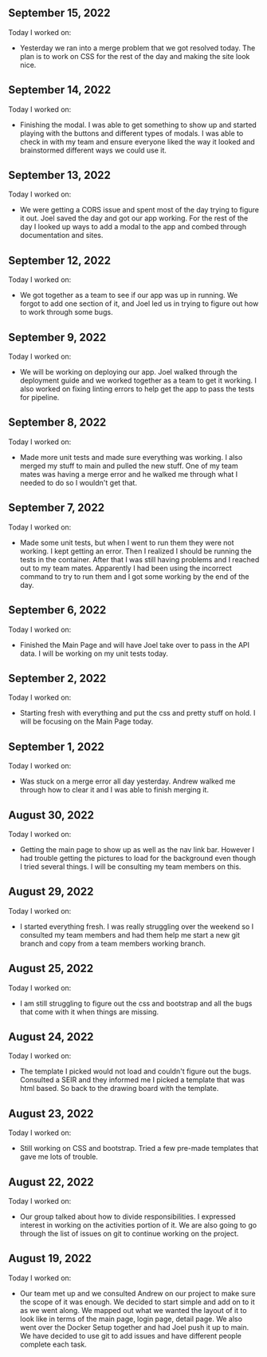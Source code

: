 ## September 15, 2022

Today I worked on:

* Yesterday we ran into a merge problem that we got resolved today. The plan is to work on CSS for the rest of the day and making the site look nice. 


## September 14, 2022

Today I worked on:

* Finishing the modal. I was able to get something to show up and started playing with the buttons and different types of modals. I was able to check in with my team and ensure everyone liked the way it looked and brainstormed different ways we could use it. 



## September 13, 2022

Today I worked on:

* We were getting a CORS issue and spent most of the day trying to figure it out. Joel saved the day and got our app working. For the rest of the day I looked up ways to add a modal to the app and combed through documentation and sites. 

## September 12, 2022

Today I worked on:

* We got together as a team to see if our app was up in running. We forgot to add one section of it, and Joel led us in trying to figure out how to work through some bugs.



## September 9, 2022

Today I worked on:

* We will be working on deploying our app. Joel walked through the deployment guide and we worked together as a team to get it working. I also worked on fixing linting errors to help get the app to pass the tests for pipeline.


## September 8, 2022

Today I worked on:

* Made more unit tests and made sure everything was working. I also merged my stuff to main and pulled the new stuff. One of my team mates was having a merge error and he walked me through what I needed to do so I wouldn't get that. 




## September 7, 2022

Today I worked on:

* Made some unit tests, but when I went to run them they were not working. I kept getting an error. Then I realized I should be running the tests in the container. After that I was still having problems and I reached out to my team mates. Apparently I had been using the incorrect command to try to run them and I got some working by the end of the day. 


## September 6, 2022

Today I worked on:

* Finished the Main Page and will have Joel take over to pass in the API data. I will be working on my unit tests today. 


## September 2, 2022

Today I worked on:

* Starting fresh with everything and put the css and pretty stuff on hold. I will be focusing on the Main Page today. 



## September 1, 2022

Today I worked on:

* Was stuck on a merge error all day yesterday. Andrew walked me through how to clear it and I was able to finish merging it. 


## August 30, 2022

Today I worked on:

* Getting the main page to show up as well as the nav link bar. However I had trouble getting the pictures to load for the background even though I tried several things. I will be consulting my team members on this. 

## August 29, 2022

Today I worked on:

* I started everything fresh. I was really struggling over the weekend so I consulted my team members and had them help me start a new git branch and copy from a team members working branch. 

## August 25, 2022

Today I worked on:

* I am still struggling to figure out the css and bootstrap and all the bugs that come with it when things are missing. 


## August 24, 2022

Today I worked on:

* The template I picked would not load and couldn't figure out the bugs. Consulted a SEIR and they informed me I picked a template that was html based. So back to the drawing board with the template. 

## August 23, 2022

Today I worked on:

* Still working on CSS and bootstrap. Tried a few pre-made templates that gave me lots of trouble. 


## August 22, 2022

Today I worked on:

* Our group talked about how to divide responsibilities. I expressed interest in working on the activities portion of it. We are also going to go through the list of issues on git to continue working on the project. 


## August 19, 2022

Today I worked on:

* Our team met up and we consulted Andrew on our project to make sure the scope of it was enough. We decided to start simple and add on to it as we went along. We mapped out what we wanted the layout of it to look like in terms of the main page, login page, detail page. We also went over the Docker Setup together and had Joel push it up to main. We have decided to use git to add issues and have different people complete each task.  
